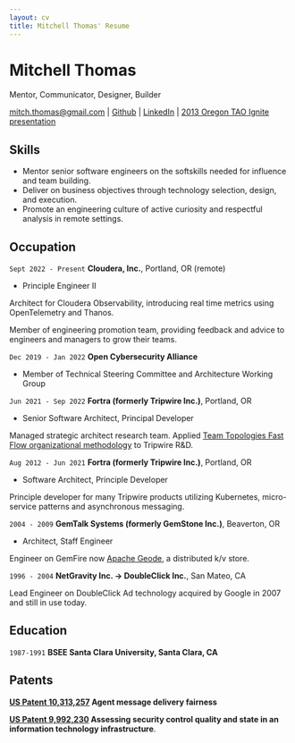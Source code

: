 ```yaml
---
layout: cv
title: Mitchell Thomas' Resume
---
```

# Mitchell Thomas
Mentor, Communicator, Designer, Builder

<div id="webaddress">
<a href="mailto:mitch.thomas@gmail.com">mitch.thomas@gmail.com</a>
| <a href="http://github.com/MitchellJThomas">Github</a> | <a href="https://www.linkedin.com/in/mitch-thomas-7b7644/">LinkedIn</a> | <a href="https://www.youtube.com/watch?v=G2c5VY_IIU4">2013 Oregon TAO Ignite presentation</a>
</div>

## Skills
 -  Mentor senior software engineers on the softskills needed for influence and team building.
 -  Deliver on business objectives through technology selection, design, and execution.
 -  Promote an engineering culture of active curiosity and respectful analysis in remote settings.

## Occupation
`Sept 2022 - Present`
__Cloudera, Inc.__, Portland, OR (remote)

  - Principle Engineer II
  
Architect for Cloudera Observability, introducing real time metrics using OpenTelemetry and Thanos.

Member of engineering promotion team, providing feedback and advice to engineers and managers to grow their teams.

`Dec 2019 - Jan 2022`
__Open Cybersecurity Alliance__

 - Member of Technical Steering Committee and Architecture Working
   Group

`Jun 2021 - Sep 2022`
__Fortra (formerly Tripwire Inc.)__, Portland, OR

 - Senior Software Architect, Principal Developer

Managed strategic architect research team. Applied <a
href="https://teamtopologies.com/">Team Topologies Fast Flow
organizational methodology</a> to Tripwire R&D.

`Aug 2012 - Jun 2021`
__Fortra (formerly Tripwire Inc.)__, Portland, OR

 - Software Architect, Principle Developer

Principle developer for many Tripwire products utilizing Kubernetes,
micro-service patterns and asynchronous messaging.

`2004 - 2009`
__GemTalk Systems (formerly GemStone Inc.)__, Beaverton, OR

 - Architect, Staff Engineer

Engineer on GemFire now <a href="https://geode.apache.org/">Apache Geode</a>, a distributed k/v store.

`1996 - 2004`
__NetGravity Inc. -> DoubleClick Inc.__, San Mateo, CA

Lead Engineer on DoubleClick Ad technology acquired by Google in 2007 and still in use today.

## Education

`1987-1991`
__BSEE Santa Clara University, Santa Clara, CA__

## Patents

__<a href="https://patents.google.com/patent/US10313257B1/en?oq=10%2c313%2c257">US Patent 10,313,257</a> Agent message delivery fairness__

__<a href="https://patents.google.com/patent/US9992230B1/en?oq=9%2c992%2c230">US Patent 9,992,230</a> Assessing security control quality and state in an information technology infrastructure__.

<!-- ### Footer

Last updated: Jan 2025 -->
